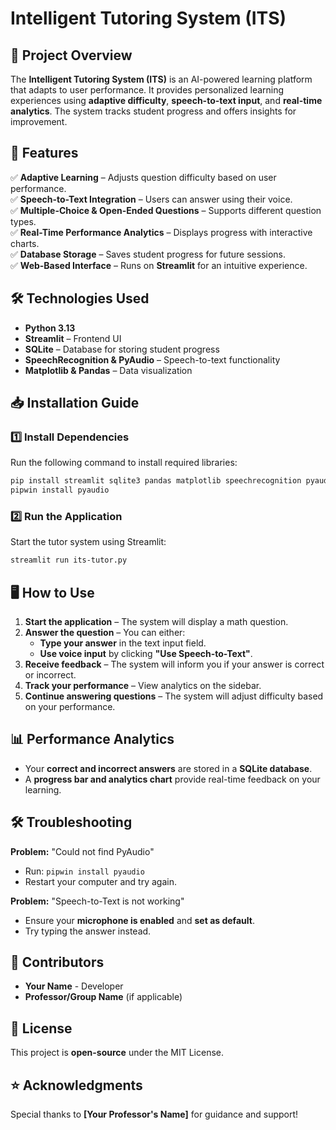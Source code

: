 # Intelligent Tutoring System (ITS)

## 📌 Project Overview
The **Intelligent Tutoring System (ITS)** is an AI-powered learning platform that adapts to user performance. It provides personalized learning experiences using **adaptive difficulty**, **speech-to-text input**, and **real-time analytics**. The system tracks student progress and offers insights for improvement.

## 🚀 Features
✅ **Adaptive Learning** – Adjusts question difficulty based on user performance.  
✅ **Speech-to-Text Integration** – Users can answer using their voice.  
✅ **Multiple-Choice & Open-Ended Questions** – Supports different question types.  
✅ **Real-Time Performance Analytics** – Displays progress with interactive charts.  
✅ **Database Storage** – Saves student progress for future sessions.  
✅ **Web-Based Interface** – Runs on **Streamlit** for an intuitive experience.  

## 🛠️ Technologies Used
- **Python 3.13**
- **Streamlit** – Frontend UI
- **SQLite** – Database for storing student progress
- **SpeechRecognition & PyAudio** – Speech-to-text functionality
- **Matplotlib & Pandas** – Data visualization

## 📥 Installation Guide
### 1️⃣ Install Dependencies
Run the following command to install required libraries:
```bash
pip install streamlit sqlite3 pandas matplotlib speechrecognition pyaudio pipwin
pipwin install pyaudio
```

### 2️⃣ Run the Application
Start the tutor system using Streamlit:
```bash
streamlit run its-tutor.py
```

## 🖥️ How to Use
1. **Start the application** – The system will display a math question.
2. **Answer the question** – You can either:
   - **Type your answer** in the text input field.
   - **Use voice input** by clicking **"Use Speech-to-Text"**.
3. **Receive feedback** – The system will inform you if your answer is correct or incorrect.
4. **Track your performance** – View analytics on the sidebar.
5. **Continue answering questions** – The system will adjust difficulty based on your performance.

## 📊 Performance Analytics
- Your **correct and incorrect answers** are stored in a **SQLite database**.
- A **progress bar and analytics chart** provide real-time feedback on your learning.

## 🛠️ Troubleshooting
**Problem:** "Could not find PyAudio"
- Run: `pipwin install pyaudio`
- Restart your computer and try again.

**Problem:** "Speech-to-Text is not working"
- Ensure your **microphone is enabled** and **set as default**.
- Try typing the answer instead.

## 👥 Contributors
- **Your Name** - Developer
- **Professor/Group Name** (if applicable)

## 📜 License
This project is **open-source** under the MIT License.

## ⭐ Acknowledgments
Special thanks to **[Your Professor's Name]** for guidance and support!

